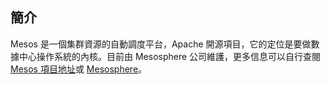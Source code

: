 ## 簡介
Mesos 是一個集群資源的自動調度平台，Apache 開源項目，它的定位是要做數據中心操作系統的內核。目前由 Mesosphere 公司維護，更多信息可以自行查閱 [Mesos 項目地址](http://mesos.apache.org/)或 [Mesosphere](https://mesosphere.com)。
